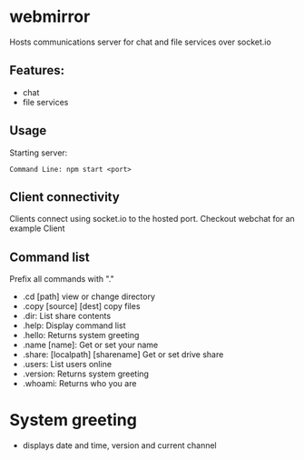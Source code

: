 ﻿# webmirror
Hosts communications server for chat and file services over socket.io

## Features:
- chat
- file services

## Usage
Starting server:
~~~
Command Line: npm start <port>
~~~

## Client connectivity
Clients connect using socket.io to the hosted port. Checkout webchat for
an example Client

## Command list
Prefix all commands with "."
- .cd [path] view or change directory
- .copy [source] [dest] copy files
- .dir: List share contents
- .help: Display command list
- .hello: Returns system greeting
- .name [name]: Get or set your name
- .share:  [localpath] [sharename] Get or set drive share
- .users: List users online
- .version: Returns system greeting
- .whoami: Returns who you are

# System greeting
- displays date and time, version and current channel
